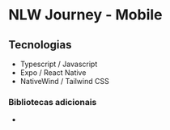 # NLW Journey - Mobile

## Tecnologias

- Typescript / Javascript
- Expo / React Native
- NativeWind / Tailwind CSS

### Bibliotecas adicionais

-
